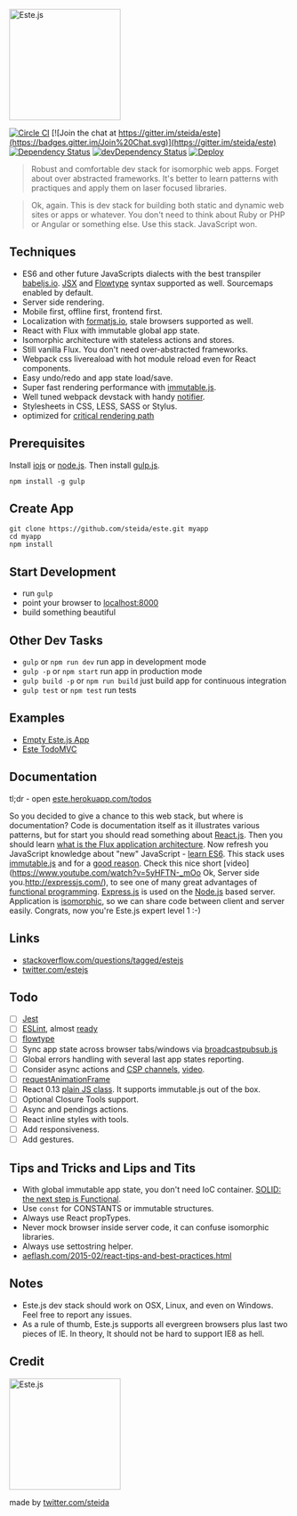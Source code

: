 <a href="https://este.herokuapp.com/"><img alt="Este.js" src="https://cloud.githubusercontent.com/assets/66249/6515265/b91f0fb8-c388-11e4-857e-c90902e0b7a1.png" width="200"></a>

[![Circle CI](https://circleci.com/gh/steida/este.svg?style=svg)](https://circleci.com/gh/steida/este)
[![Join the chat at https://gitter.im/steida/este](https://badges.gitter.im/Join%20Chat.svg)](https://gitter.im/steida/este)
[![Dependency Status](https://david-dm.org/steida/este.png)](https://david-dm.org/steida/este)
[![devDependency Status](https://david-dm.org/steida/este/dev-status.png)](https://david-dm.org/steida/este#info=devDependencies)
[![Deploy](https://www.herokucdn.com/deploy/button.png)](https://heroku.com/deploy)

> Robust and comfortable dev stack for isomorphic web apps. Forget about over abstracted frameworks. It's better to learn patterns with practiques and apply them on laser focused libraries.

> Ok, again. This is dev stack for building both static and dynamic web sites or apps or whatever. You don't need to think about Ruby or PHP or Angular or something else. Use this stack. JavaScript won.

## Techniques

- ES6 and other future JavaScripts dialects with the best transpiler [babeljs.io](https://babeljs.io/). [JSX](http://facebook.github.io/react/docs/jsx-in-depth.html) and [Flowtype](http://flowtype.org/) syntax supported as well. Sourcemaps enabled by default. 
- Server side rendering.
- Mobile first, offline first, frontend first.
- Localization with [formatjs.io](http://formatjs.io/), stale browsers supported as well.
- React with Flux with immutable global app state.
- Isomorphic architecture with stateless actions and stores.
- Still vanilla Flux. You don't need over-abstracted frameworks.
- Webpack css livereaload with hot module reload even for React components.
- Easy undo/redo and app state load/save.
- Super fast rendering performance with [immutable.js](http://facebook.github.io/immutable-js).
- Well tuned webpack devstack with handy [notifier](https://github.com/mikaelbr/node-notifier).
- Stylesheets in CSS, LESS, SASS or Stylus. 
- optimized for [critical rendering path](https://developers.google.com/web/fundamentals/performance/critical-rendering-path)

## Prerequisites

Install [iojs](https://iojs.org/) or [node.js](http://nodejs.org).
Then install [gulp.js](http://gulpjs.com/).
```shell
npm install -g gulp
```

## Create App

```shell
git clone https://github.com/steida/este.git myapp
cd myapp
npm install
```

## Start Development

- run `gulp`
- point your browser to [localhost:8000](http://localhost:8000)
- build something beautiful

## Other Dev Tasks

- `gulp` or `npm run dev` run app in development mode
- `gulp -p` or `npm start` run app in production mode
- `gulp build -p` or `npm run build` just build app for continuous integration
- `gulp test` or `npm test` run tests

## Examples

- [Empty Este.js App](https://este.herokuapp.com)
- [Este TodoMVC](https://github.com/steida/este-todomvc)

## Documentation

tl;dr - open [este.herokuapp.com/todos](https://este.herokuapp.com/todos)

So you decided to give a chance to this web stack, but where is documentation? Code is documentation itself as it illustrates various patterns, but for start you should read something about [React.js](http://facebook.github.io/react/). Then you should learn [what is the Flux
application architecture](https://medium.com/brigade-engineering/what-is-the-flux-application-architecture-b57ebca85b9e). Now refresh you JavaScript knowledge about "new" JavaScript - [learn ES6](https://babeljs.io/docs/learn-es6/). This stack uses [immutable.js](http://facebook.github.io/immutable-js/) and for a [good reason](https://github.com/facebook/immutable-js/#the-case-for-immutability). Check this nice short [video](https://www.youtube.com/watch?v=5yHFTN-_mOo Ok, Server side you.http://expressjs.com/), to see one of many great advantages of [functional programming](http://www.smashingmagazine.com/2014/07/02/dont-be-scared-of-functional-programming/). [Express.js](http://expressjs.com/) is used on the [Node.js](http://nodejs.org/api/) based server. Application is [isomorphic](http://isomorphic.net/javascript), so we can share code between client and server easily. Congrats, now you're Este.js expert level 1 :-)

## Links

- [stackoverflow.com/questions/tagged/estejs](http://stackoverflow.com/questions/tagged/estejs)
- [twitter.com/estejs](https://twitter.com/estejs)

## Todo

* [ ] [Jest](https://facebook.github.io/jest)
* [ ] [ESLint](http://eslint.org/), almost [ready](https://github.com/eslint/espree/issues/10)
* [ ] [flowtype](http://flowtype.org/)
* [ ] Sync app state across browser tabs/windows via [broadcastpubsub.js](http://goo.gl/Pt8NFQ)
* [ ] Global errors handling with several last app states reporting.
* [ ] Consider async actions and [CSP channels](https://github.com/ubolonton/js-csp), [video](https://www.youtube.com/watch?v=W2DgDNQZOwo&list=PLb0IAmt7-GS1cbw4qonlQztYV1TAW0sCr&index=6).
* [ ] [requestAnimationFrame](https://developer.mozilla.org/en-US/docs/Web/API/window/requestAnimationFrame)
* [ ] React 0.13 [plain JS class](http://facebook.github.io/react/blog/2015/01/27/react-v0.13.0-beta-1.html#plain-javascript-classes). It supports immutable.js out of the box.
* [ ] Optional Closure Tools support.
* [ ] Async and pendings actions.
* [ ] React inline styles with tools.
* [ ] Add responsiveness.
* [ ] Add gestures.

## Tips and Tricks and Lips and Tits

- With global immutable app state, you don't need IoC container. [SOLID: the next step is Functional](http://blog.ploeh.dk/2014/03/10/solid-the-next-step-is-functional).
- Use `const` for CONSTANTS or immutable structures.
- Always use React propTypes.
- Never mock browser inside server code, it can confuse isomorphic libraries.
- Always use settostring helper.
- [aeflash.com/2015-02/react-tips-and-best-practices.html](http://aeflash.com/2015-02/react-tips-and-best-practices.html)
 
## Notes

- Este.js dev stack should work on OSX, Linux, and even on Windows. Feel free to report any issues.
- As a rule of thumb, Este.js supports all evergreen browsers plus last two pieces of IE. In theory, It should not be hard to support IE8 as hell.

## Credit

<img alt="Este.js" src="https://cloud.githubusercontent.com/assets/66249/6515278/de638916-c388-11e4-8754-184f5b11e770.jpeg" width="200">

made by [twitter.com/steida](https://twitter.com/steida)
